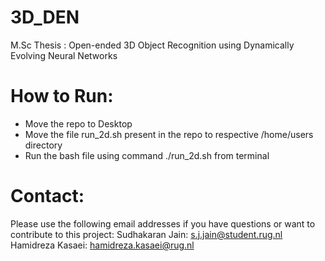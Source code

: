 # 3D_DEN
M.Sc Thesis : Open-ended 3D Object Recognition using Dynamically Evolving Neural Networks

# How to Run:
- Move the repo to Desktop
- Move the file run_2d.sh present in the repo to respective /home/users directory
- Run the bash file using command ./run_2d.sh from terminal

# Contact: 
Please use the following email addresses if you have questions or want to contribute to this project:
Sudhakaran Jain: s.j.jain@student.rug.nl
Hamidreza Kasaei: hamidreza.kasaei@rug.nl

